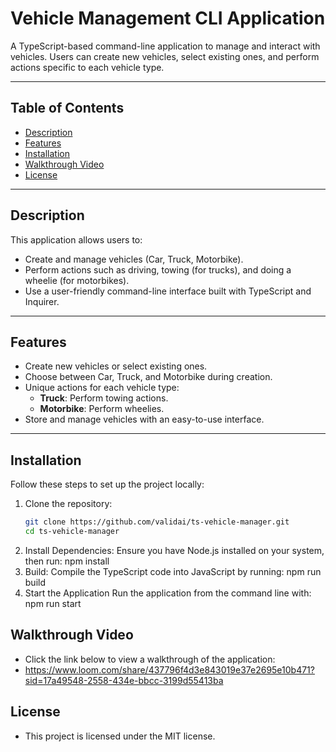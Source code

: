 # Vehicle Management CLI Application

A TypeScript-based command-line application to manage and interact with vehicles. Users can create new vehicles, select existing ones, and perform actions specific to each vehicle type.

---

## Table of Contents

- [Description](#description)
- [Features](#features)
- [Installation](#installation)
- [Walkthrough Video](#walkthrough-video)
- [License](#license)


---

## Description

This application allows users to:
- Create and manage vehicles (Car, Truck, Motorbike).
- Perform actions such as driving, towing (for trucks), and doing a wheelie (for motorbikes).
- Use a user-friendly command-line interface built with TypeScript and Inquirer.

---

## Features

- Create new vehicles or select existing ones.
- Choose between Car, Truck, and Motorbike during creation.
- Unique actions for each vehicle type:
  - **Truck**: Perform towing actions.
  - **Motorbike**: Perform wheelies.
- Store and manage vehicles with an easy-to-use interface.

---

## Installation

Follow these steps to set up the project locally:

1. Clone the repository:
   ```bash
   git clone https://github.com/validai/ts-vehicle-manager.git
   cd ts-vehicle-manager
2. Install Dependencies:
   Ensure you have Node.js installed on your system, then run:
   npm install
3. Build:
   Compile the TypeScript code into JavaScript by running:
   npm run build
4. Start the Application 
   Run the application from the command line with:
   npm run start


## Walkthrough Video
- Click the link below to view a walkthrough of the application:
- https://www.loom.com/share/437796f4d3e843019e37e2695e10b471?sid=17a49548-2558-434e-bbcc-3199d55413ba


## License  
- This project is licensed under the MIT license.
